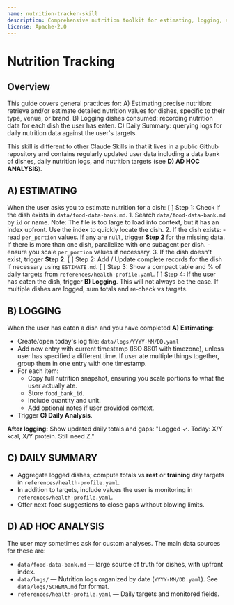 ```yaml
---
name: nutrition-tracker-skill
description: Comprehensive nutrition toolkit for estimating, logging, and analysing what Thomas eats.
license: Apache-2.0
---
```


# Nutrition Tracking

## Overview
This guide covers general practices for:
  A) Estimating precise nutrition: retrieve and/or estimate detailed nutrition values for dishes, specific to their type, venue, or brand.
  B) Logging dishes consumed: recording nutrition data for each dish the user has eaten.
  C) Daily Summary: querying logs for daily nutrition data against the user's targets.

This skill is different to other Claude Skills in that it lives in a public Github repository and contains regularly updated user data including a data bank of dishes, daily nutrition logs, and nutrition targets  (see **D) AD HOC ANALYSIS**).

## A) ESTIMATING
When the user asks you to estimate nutrition for a dish:
[ ] Step 1: Check if the dish exists in `data/food-data-bank.md`.
      1. Search `data/food-data-bank.md` by `id` or name. Note: The file is too large to load into context, but it has an index upfront. Use the index to quickly locate the dish.
      2. If the dish exists:
        - read `per_portion` values. If any are `null`, trigger **Step 2** for the missing data. If there is more than one dish, parallelize with one subagent per dish.
        - ensure you scale `per_portion` values if necessary.
      3. If the dish doesn't exist, trigger **Step 2**.
[ ] Step 2: Add / Update complete records for the dish if necessary using `ESTIMATE.md`.
[ ] Step 3: Show a compact table and % of daily targets from `references/health-profile.yaml`.
[ ] Step 4: If the user has eaten the dish, trigger **B) Logging**. This will not always be the case.
If multiple dishes are logged, sum totals and re‑check vs targets.

## B) LOGGING
When the user has eaten a dish and you have completed **A) Estimating**:
   - Create/open today's log file: `data/logs/YYYY-MM/DD.yaml`
   - Add new entry with current timestamp (ISO 8601 with timezone), unless user has specified a different time. If user ate multiple things together, group them in one entry with one timestamp.
   - For each item:
     - Copy full nutrition snapshot, ensuring you scale portions to what the user actually ate.
     - Store `food_bank_id`.
     - Include quantity and unit.
     - Add optional notes if user provided context.
   - Trigger **C) Daily Analysis**.

**After logging:** Show updated daily totals and gaps: "Logged ✓. Today: X/Y kcal, X/Y protein. Still need Z."

## C) DAILY SUMMARY
- Aggregate logged dishes; compute totals vs **rest** or **training** day targets in `references/health-profile.yaml`.
- In addition to targets, include values the user is monitoring in `references/health-profile.yaml`.
- Offer next‑food suggestions to close gaps without blowing limits.

## D) AD HOC ANALYSIS
The user may sometimes ask for custom analyses. The main data sources for these are:
- `data/food-data-bank.md` — large source of truth for dishes, with upfront index.
- `data/logs/` — Nutrition logs organized by date (`YYYY-MM/DD.yaml`). See `data/logs/SCHEMA.md` for format.
- `references/health-profile.yaml` — Daily targets and monitored fields.
